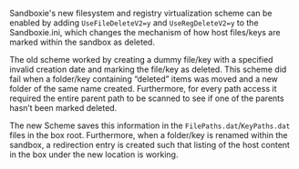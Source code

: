 Sandboxie's new filesystem and registry virtualization scheme can be enabled by adding `UseFileDeleteV2=y` and `UseRegDeleteV2=y` to the Sandboxie.ini, which changes the mechanism of how host files/keys are marked within the sandbox as deleted.

The old scheme worked by creating a dummy file/key with a specified invalid creation date and marking the file/key as deleted. This scheme did fail when a folder/key containing “deleted” items was moved and a new folder of the same name created. Furthermore, for every path access it required the entire parent path to be scanned to see if one of the parents hasn’t been marked deleted.

The new Scheme saves this information in the `FilePaths.dat`/`KeyPaths.dat` files in the box root. Furthermore, when a folder/key is renamed within the sandbox, a redirection entry is created such that listing of the host content in the box under the new location is working.
